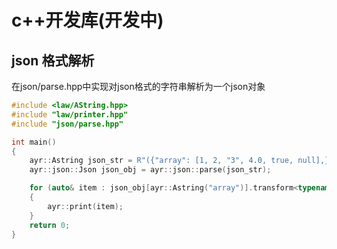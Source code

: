 ﻿# c++开发库(开发中)

## json 格式解析
在json/parse.hpp中实现对json格式的字符串解析为一个json对象
```cpp
#include <law/AString.hpp>
#include "law/printer.hpp"
#include "json/parse.hpp"

int main()
{
	ayr::Astring json_str = R"({"array": [1, 2, "3", 4.0, true, null],})";
	ayr::json::Json json_obj = ayr::json::parse(json_str);

	for (auto& item : json_obj[ayr::Astring("array")].transform<typename ayr::json::JsonType::JsonArray>())
	{
		ayr::print(item);
	}
	return 0;
}
```